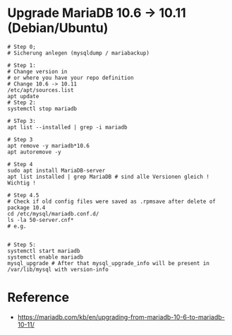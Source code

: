 # Upgrade MariaDB 10.6 -> 10.11 (Debian/Ubuntu) 

```
# Step 0;
# Sicherung anlegen (mysqldump / mariabackup) 

# Step 1:
# Change version in 
# or where you have your repo definition
# Change 10.6 -> 10.11 
/etc/apt/sources.list
apt update
# Step 2:
systemctl stop mariadb 

# STep 3:
apt list --installed | grep -i mariadb

# Step 3
apt remove -y mariadb*10.6
apt autoremove -y 

# Step 4
sudo apt install MariaDB-server 
apt list installed | grep MariaDB # sind alle Versionen gleich ! Wichtig ! 

# Step 4.5 
# Check if old config files were saved as .rpmsave after delete of package 10.4 
cd /etc/mysql/mariadb.conf.d/
ls -la 50-server.cnf*
# e.g. 


# Step 5:
systemctl start mariadb 
systemctl enable mariadb
mysql_upgrade # After that mysql_upgrade_info will be present in /var/lib/mysql with version-info 
```

# Reference 

  * https://mariadb.com/kb/en/upgrading-from-mariadb-10-6-to-mariadb-10-11/
